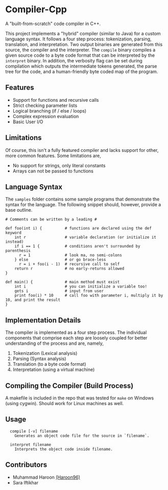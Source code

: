 # Compiler-Cpp
A "built-from-scratch" code compiler in C++.

This project implements a "hybrid" compiler (similar to Java) for a custom language syntax. It follows a four step process: tokenization, parsing, translation, and interpretation. Two output binaries are generated from this source, the compiler and the interpreter. The `compile` binary compiles a given source code to a byte code format that can be interpreted by the `interpret` binary. In addition, the verbosity flag can be set during compilation which outputs the intermediate tokens generated, the parse tree for the code, and a human-friendly byte coded map of the program.

## Features
* Support for functions and recursive calls
* Strict checking parameter lists
* Logical branching (if / else / loops)
* Complex expression evaluation
* Basic User I/O

## Limitations
Of course, this isn't a fully featured compiler and lacks support for other, more common features. Some limitations are,
* No support for strings, only literal constants
* Arrays can not be passed to functions

## Language Syntax
The `samples` folder contains some sample programs that demonstrate the syntax for the language. The following snippet should, however, provide a base outline.

```
# Comments can be written by a leading #

def foo(int i) {          # functions are declared using the def keyword
    int r                 # variable declaration (or initialize it instead)
    if i == 1 {           # conditions aren't surrounded by parenthesis
      r = 1               # look ma, no semi-colons
    } else                # or go brace-less
      r = i + foo(i - 1)  # recursive call to self
    return r              # no early-returns allowed
}

def main() {              # main method must exist
    int i                 # you can initialize a variable too!
    gets i                # input from user
    print foo(i) * 10     # call foo with parameter i, multiply it by 10, and print the result
}

```

## Implementation Details
The compiler is implemented as a four step process. The individual components that comprise each step are loosely coupled for better understanding of the process and are, namely,
1. Tokenization (Lexical analysis)
2. Parsing (Syntax analysis)
3. Translation (to a byte code format)
4. Interpretation (using a virtual machine)

## Compiling the Compiler (Build Process)
A makefile is included in the repo that was tested for `make` on Windows (using cygwin). Should work for Linux machines as well.

## Usage
```
  compile [-v] filename
    Generates an object code file for the source in `filename`.
```
```
  interpret filename
    Interprets the object code inside filename.
```
## Contributors
- Muhammad Haroon [(Haroon96)](https://github.com/Haroon96)
- Sara Iftikhar

